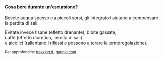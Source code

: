#### Cosa bere durante un'escursione?


Bevete acqua spesso e a piccoli sorsi, gli integratori aiutano a compensare la perdita di sali.

Evitate invece
tisane (effetto drenante), bibite gassate,<br>
caffè (effetto diuretico, perdita di sali)<br>
e alcolici (rallentano i riflessi e possono alterare la termoregolazione).


<small>
Per approfondire:
<a href="https://www.trekking.it/i-nostri-consigli/alimentazione-trekking-cosa-mangiare/" target="_blank">
trekking.it
</a>,
<a href="https://www.garmin.com/it-IT/blog/trekking-cosa-mangiare-e-portare-con-se/" target="_blank">
garmin.com
</a>
</small>


<aside class="notes">
</aside>
